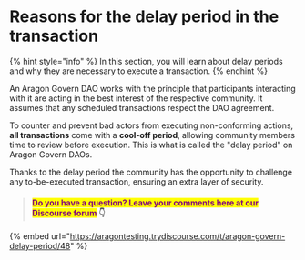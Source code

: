 # Reasons for the delay period in the transaction

{% hint style="info" %}
In this section, you will learn about delay periods and why they are necessary to execute a transaction.
{% endhint %}

An Aragon Govern DAO works with the principle that participants interacting with it are acting in the best interest of the respective community. It assumes that any scheduled transactions  respect the DAO agreement.

To counter and prevent bad actors from executing non-conforming actions, **all transactions** come with a **cool-off period**, allowing community members time to review before execution.  This is what is called the "delay period" on Aragon Govern DAOs.

Thanks to the delay period the community has the opportunity to challenge any to-be-executed transaction, ensuring an extra layer of security.&#x20;



> #### <mark style="color:purple;">Do you have a question? Leave your comments here at our Discourse forum</mark> 👇

{% embed url="https://aragontesting.trydiscourse.com/t/aragon-govern-delay-period/48" %}

